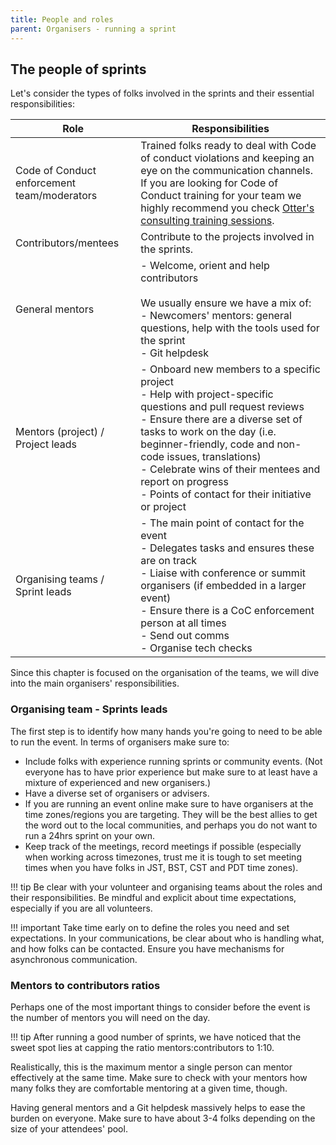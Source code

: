 ```yaml
---
title: People and roles
parent: Organisers - running a sprint
---
```



## The people of sprints

Let's consider the types of folks involved in the sprints and their essential responsibilities:

 Role                                        | Responsibilities
 ------------------------------------------- | ------------------------------------------------------------------------------------------------------------------------------------------------------------------------------------------------------------------------------------------------------------------------------------------------------------------------------------------------------------------------
 Code of Conduct enforcement team/moderators | Trained folks ready to deal with Code of conduct violations and keeping an eye on the communication channels. If you are looking for Code of Conduct training for your team we highly recommend you check [Otter's consulting training sessions](https://otter.technology/code-of-conduct-training/).
 Contributors/mentees                        | Contribute to the projects involved in the sprints.
 General mentors                             | - Welcome, orient and help contributors <br><br> We usually ensure we have a mix of: <br>- Newcomers' mentors: general questions, help with the tools used for the sprint <br>- Git helpdesk
 Mentors (project)  / Project leads          | - Onboard new members to a specific project  <br>- Help with project-specific questions and pull request reviews <br>- Ensure there are a diverse set of tasks to work on the day (i.e. beginner-friendly, code and non-code issues, translations) <br>- Celebrate wins of their mentees and report on progress <br> - Points of contact for their initiative or project
 Organising teams / Sprint leads             | - The main point of contact for the event <br>- Delegates tasks and ensures these are on track<br> - Liaise with conference or summit organisers (if embedded in a larger event) <br> - Ensure there is a CoC enforcement person at all times <br> - Send out comms <br> - Organise tech checks

Since this chapter is focused on the organisation of the teams, we will dive into the main organisers' responsibilities.

### Organising team - Sprints leads

The first step is to identify how many hands you're going to need to be able to run the event. In terms of organisers make sure to:

- Include folks with experience running sprints or community events. (Not everyone has to have prior experience but make sure to at least have a mixture of experienced and new organisers.)
- Have a diverse set of organisers or advisers.
- If you are running an event online make sure to have organisers at the time zones/regions you are targeting. They will be the best allies to get the word out to the local communities, and perhaps you do not want to run a 24hrs sprint on your own.
- Keep track of the meetings, record meetings if possible (especially when working across timezones, trust me it is tough to set meeting times when you have folks in JST, BST, CST and PDT time zones).

!!! tip
    Be clear with your volunteer and organising teams about the roles and their responsibilities. Be mindful and explicit about time expectations, especially if you are all volunteers.
    
!!! important
    Take time early on to define the roles you need and set expectations. In your communications, be clear about who is handling what, and how folks can be contacted. Ensure you have mechanisms for asynchronous communication.

### Mentors to contributors ratios

Perhaps one of the most important things to consider before the event is the number of mentors you will need on the day.

!!! tip
    After running a good number of sprints, we have noticed that the sweet spot lies at capping the ratio mentors:contributors to 1:10.

Realistically, this is the maximum mentor a single person can mentor effectively at the same time.
Make sure to check with your mentors how many folks they are comfortable mentoring at a given time, though.

Having general mentors and a Git helpdesk massively helps to ease the burden on everyone. Make sure to have about 3-4 folks depending on the size of your attendees' pool.
